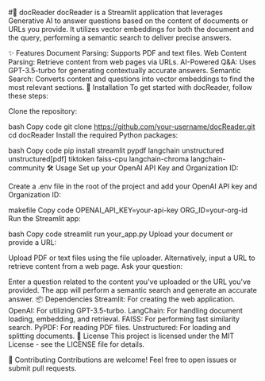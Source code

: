 #📄 docReader
docReader is a Streamlit application that leverages Generative AI to answer questions based on the content of documents or URLs you provide. It utilizes vector embeddings for both the document and the query, performing a semantic search to deliver precise answers.

✨ Features
Document Parsing: Supports PDF and text files.
Web Content Parsing: Retrieve content from web pages via URLs.
AI-Powered Q&A: Uses GPT-3.5-turbo for generating contextually accurate answers.
Semantic Search: Converts content and questions into vector embeddings to find the most relevant sections.
🚀 Installation
To get started with docReader, follow these steps:

Clone the repository:

bash
Copy code
git clone https://github.com/your-username/docReader.git
cd docReader
Install the required Python packages:

bash
Copy code
pip install streamlit pypdf langchain unstructured unstructured[pdf] tiktoken faiss-cpu langchain-chroma langchain-community
🛠️ Usage
Set up your OpenAI API Key and Organization ID:

Create a .env file in the root of the project and add your OpenAI API key and Organization ID:

makefile
Copy code
OPENAI_API_KEY=your-api-key
ORG_ID=your-org-id
Run the Streamlit app:

bash
Copy code
streamlit run your_app.py
Upload your document or provide a URL:

Upload PDF or text files using the file uploader.
Alternatively, input a URL to retrieve content from a web page.
Ask your question:

Enter a question related to the content you've uploaded or the URL you've provided.
The app will perform a semantic search and generate an accurate answer.
📦 Dependencies
Streamlit: For creating the web application.
OpenAI: For utilizing GPT-3.5-turbo.
LangChain: For handling document loading, embedding, and retrieval.
FAISS: For performing fast similarity search.
PyPDF: For reading PDF files.
Unstructured: For loading and splitting documents.
📜 License
This project is licensed under the MIT License - see the LICENSE file for details.

🤝 Contributing
Contributions are welcome! Feel free to open issues or submit pull requests.

